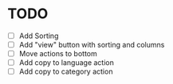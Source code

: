 # TODO

- [ ] Add Sorting
- [ ] Add "view" button with sorting and columns
- [ ] Move actions to bottom
- [ ] Add copy to language action
- [ ] Add copy to category action
